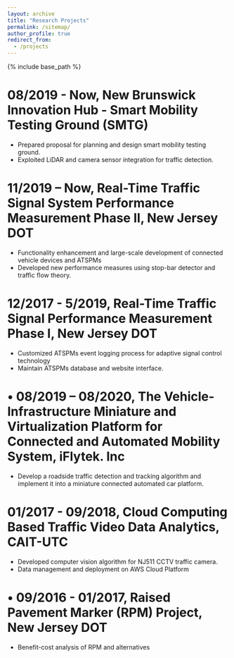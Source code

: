 ```yaml
---
layout: archive
title: "Research Projects"
permalink: /sitemap/
author_profile: true
redirect_from:
  - /projects
---
```


{% include base_path %}

08/2019 - Now, New Brunswick Innovation Hub - Smart Mobility Testing Ground (SMTG)
======
* Prepared proposal for planning and design smart mobility testing ground.
* Exploited LiDAR and camera sensor integration for traffic detection. 

11/2019 – Now, Real-Time Traffic Signal System Performance Measurement Phase II, New Jersey DOT
======
* Functionality enhancement and large-scale development of connected vehicle devices and ATSPMs
* Developed new performance measures using stop-bar detector and traffic flow theory.

12/2017 - 5/2019, Real-Time Traffic Signal Performance Measurement Phase Ⅰ, New Jersey DOT
======
* Customized ATSPMs event logging process for adaptive signal control technology
* Maintain ATSPMs database and website interface.

• 08/2019 – 08/2020, The Vehicle-Infrastructure Miniature and Virtualization Platform for Connected and Automated Mobility System, iFlytek. Inc
======
* Develop a roadside traffic detection and tracking algorithm and implement it into a miniature connected automated car platform.

01/2017 - 09/2018, Cloud Computing Based Traffic Video Data Analytics, CAIT-UTC
======
* Developed computer vision algorithm for NJ511 CCTV traffic camera. 
* Data management and deployment on AWS Cloud Platform

• 09/2016 - 01/2017, Raised Pavement Marker (RPM) Project, New Jersey DOT
======
* Benefit-cost analysis of RPM and alternatives

